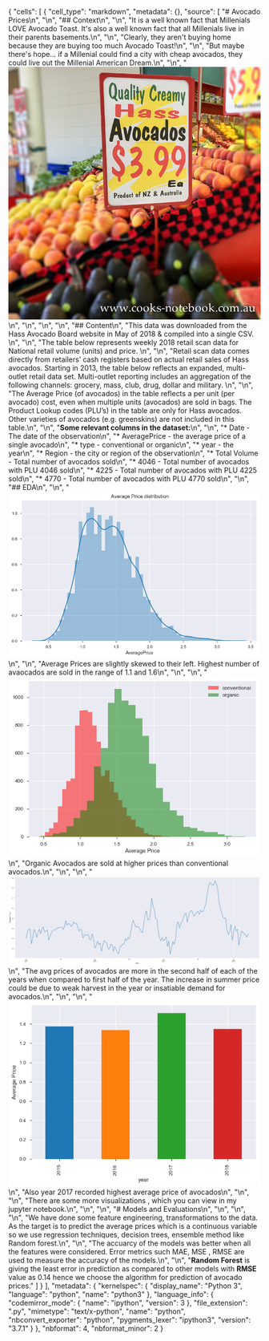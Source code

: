 {
 "cells": [
  {
   "cell_type": "markdown",
   "metadata": {},
   "source": [
    "# Avocado Prices\n",
    "\n",
    "## Context\n",
    "\n",
    "It is a well known fact that Millenials LOVE Avocado Toast. It's also a well known fact that all Millenials live in their parents basements.\n",
    "\n",
    "Clearly, they aren't buying home because they are buying too much Avocado Toast!\n",
    "\n",
    "But maybe there's hope... if a Millenial could find a city with cheap avocados, they could live out the Millenial American Dream.\n",
    "\n",
    "![image.jpg](images/avocado1.jpg)\n",
    "\n",
    "\n",
    "\n",
    "## Content\n",
    "This data was downloaded from the Hass Avocado Board website in May of 2018 & compiled into a single CSV. \n",
    "\n",
    "The table below represents weekly 2018 retail scan data for National retail volume (units) and price. \n",
    "\n",
    "Retail scan data comes directly from retailers’ cash registers based on actual retail sales of Hass avocados. Starting in 2013, the table below reflects an expanded, multi-outlet retail data set. Multi-outlet reporting includes an aggregation of the following channels: grocery, mass, club, drug, dollar and military. \n",
    "\n",
    "The Average Price (of avocados) in the table reflects a per unit (per avocado) cost, even when multiple units (avocados) are sold in bags. The Product Lookup codes (PLU’s) in the table are only for Hass avocados. Other varieties of avocados (e.g. greenskins) are not included in this table.\n",
    "\n",
    "**Some relevant columns in the dataset:**\n",
    "\n",
    "* Date - The date of the observation\n",
    "* AveragePrice - the average price of a single avocado\n",
    "* type - conventional or organic\n",
    "* year - the year\n",
    "* Region - the city or region of the observation\n",
    "* Total Volume - Total number of avocados sold\n",
    "* 4046 - Total number of avocados with PLU 4046 sold\n",
    "* 4225 - Total number of avocados with PLU 4225 sold\n",
    "* 4770 - Total number of avocados with PLU 4770 sold\n",
    "\n",
    "## EDA\n",
    "\n",
    "![image.jpg](images/avgdist.png)\n",
    "\n",
    "Average Prices are slightly skewed to their left. Highest number of avaocados are sold in the range of 1.1 and 1.6\n",
    "\n",
    "\n",
    "![image.jpg](images/avgpriceofboth.png) \n",
    "Organic Avocados are sold at higher prices than conventional avocados.\n",
    "\n",
    "\n",
    "![image.jpg](images/pricevariation.png) \n",
    "The avg prices of avocados are more in the second half of each of the years when compared to first half of the year. The increase in summer price could be due to weak harvest in the year or insatiable demand for avocados.\n",
    "\n",
    "\n",
    "![image.jpg](images/avgpriceperyear.png) \n",
    "Also year 2017 recorded highest average price of avocados\n",
    "\n",
    "\n",
    "There are some more visualizations , which you can view in my jupyter notebook.\n",
    "\n",
    "\n",
    "# Models and Evaluations\n",
    "\n",
    "\n",
    "\n",
    "We have done some feature engineering, transformations to the data. As the target is to predict the average prices which is a continuous variable so we use regression techniques, decision trees, ensemble method like Random forest.\n",
    "\n",
    "The accuarcy of the models was better when all the features were considered. Error metrics such MAE, MSE , RMSE are used to measure the accuracy of the models.\n",
    "\n",
    "__Random Forest__ is giving the least error in prediction as compared to other models with __RMSE__ value as 0.14 hence we choose the algorithm for prediction of avocado prices."
   ]
  }
 ],
 "metadata": {
  "kernelspec": {
   "display_name": "Python 3",
   "language": "python",
   "name": "python3"
  },
  "language_info": {
   "codemirror_mode": {
    "name": "ipython",
    "version": 3
   },
   "file_extension": ".py",
   "mimetype": "text/x-python",
   "name": "python",
   "nbconvert_exporter": "python",
   "pygments_lexer": "ipython3",
   "version": "3.7.1"
  }
 },
 "nbformat": 4,
 "nbformat_minor": 2
}
